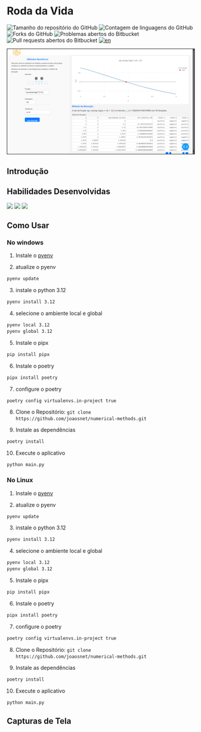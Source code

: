 # Roda da Vida
![Tamanho do repositório do GitHub](https://img.shields.io/github/repo-size/joaosnet/wheel-of-Life?style=for-the-badge)
![Contagem de linguagens do GitHub](https://img.shields.io/github/languages/count/joaosnet/wheel-of-Life?style=for-the-badge)
![Forks do GitHub](https://img.shields.io/github/forks/joaosnet/wheel-of-Life?style=for-the-badge)
![Problemas abertos do Bitbucket](https://img.shields.io/bitbucket/issues/joaosnet/wheel-of-Life?style=for-the-badge)
![Pull requests abertos do Bitbucket](https://img.shields.io/bitbucket/pr-raw/joaosnet/wheel-of-Life?style=for-the-badge)
[![en](https://img.shields.io/badge/lang-en-red.svg)](https://github.com/joaosnet/wheel-of-Life/blob/master/README.md)



<img src="screenshots/dash.png"/>

## Introdução

## Habilidades Desenvolvidas
<img src="https://img.shields.io/badge/Python-3776AB?style=for-the-badge&logo=python&logoColor=white" />  <img src="https://img.shields.io/badge/Amazon_AWS-232F3E?style=for-the-badge&logo=amazon-aws&logoColor=white" /> <img src="https://img.shields.io/badge/Anaconda-%2344A833.svg?style=for-the-badge&logo=anaconda&logoColor=white" />


## Como Usar

### No windows
1. Instale o [pyenv](https://github.com/pyenv-win/pyenv-win?tab=readme-ov-file#installation)

2. atualize o pyenv
```bash
pyenv update
```
3. instale o python 3.12
```bash
pyenv install 3.12
```
4. selecione o ambiente local e global
```bash
pyenv local 3.12
pyenv global 3.12
```
5. Instale o pipx
```bash
pip install pipx
```
6. Instale o poetry
```bash
pipx install poetry
```	
7. configure o poetry
```bash
poetry config virtualenvs.in-project true
```
8. Clone o Repositório: `git clone https://github.com/joaosnet/numerical-methods.git`

9. Instale as dependências
```bash
poetry install
```
10. Execute o aplicativo
```bash
python main.py
```

### No Linux
1. Instale o [pyenv](https://github.com/pyenv/pyenv?tab=readme-ov-file#installation)

2. atualize o pyenv
```bash
pyenv update
```
3. instale o python 3.12
```bash
pyenv install 3.12
```
4. selecione o ambiente local e global
```bash
pyenv local 3.12
pyenv global 3.12
```
5. Instale o pipx
```bash
pip install pipx
```
6. Instale o poetry
```bash
pipx install poetry
```	
7. configure o poetry
```bash
poetry config virtualenvs.in-project true
```
8. Clone o Repositório: `git clone https://github.com/joaosnet/numerical-methods.git`

9. Instale as dependências
```bash
poetry install
```
10. Execute o aplicativo
```bash
python main.py
```


## Capturas de Tela

<!-- ## 🤝 Contribuidores

<table>
  <tr>
    <td align="center">
      <a href="https://www.instagram.com/jaonativi/" title="Gerente de Projetos Desenvolvedor Backend">
        <img src="https://avatars.githubusercontent.com/u/87316339?v=4" width="100px;" alt="Foto do João Natividade no GitHub"/><br>
        <sub>
          <b>João Natividade</b>
        </sub>
      </a>
    </td>
  </tr>
</table> -->